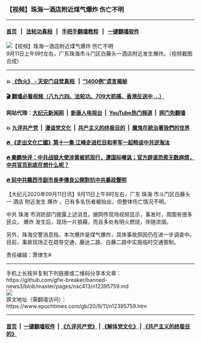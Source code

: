 ### 【视频】珠海一酒店附近煤气爆炸 伤亡不明
------------------------

#### [首页](https://github.com/gfw-breaker/banned-news3/blob/master/README.md) &nbsp;&nbsp;|&nbsp;&nbsp; [法轮功真相](https://github.com/begood0513/basic/blob/master/README.md)  &nbsp;&nbsp;|&nbsp;&nbsp; [手把手翻墙教程](https://github.com/gfw-breaker/guides/wiki)  &nbsp;&nbsp;|&nbsp;&nbsp; [一键翻墙软件](https://github.com/gfw-breaker/nogfw/blob/master/README.md)  



<div><img alt="【视频】珠海一酒店附近煤气爆炸 伤亡不明" class="attachment-djy_600_400 size-djy_600_400 wp-post-image" src="https://i.epochtimes.com/assets/uploads/2020/09/1-18-600x400.jpg"/>
<div class="caption">
 9月11日上午9时左右，广东珠海市斗门区白藤头一酒店附近发生爆炸。（视频截图合成）
</div></div><hr/>

#### 💥 [《伪火》 - 天安门自焚真相 ](http://141.164.51.119:10000/videos/blog/weihuo.html)&nbsp; |&nbsp; [“1400例”谎言揭秘  ](http://141.164.51.119:10000/videos/blog/jiexi1400.html)

#### [ 🎬  翻墙必看视频（八九六四、法轮功、709大抓捕、香港反送中 ...）](https://github.com/gfw-breaker/links/blob/master/banned.md)

#### 网站代理：[大纪元新闻网](http://167.172.10.89:10080/gb/) &nbsp;|&nbsp; [新唐人电视台](http://167.172.10.89:8808/gb/)  &nbsp;|&nbsp; [YouTube热门频道](http://158.247.203.241/youtube.html) &nbsp;|&nbsp; [网门免翻墙](http://158.247.203.241:11000/show.aspx?name=ogHome)

#### 💥 [九评共产党](http://141.164.51.119:10000/videos/res/jiuping/)&nbsp; |&nbsp; [漫谈党文化](http://141.164.51.119:10000/videos/res/mtdwh/)&nbsp; |&nbsp; [共产主义的终极目的](http://141.164.51.119:10000/videos/res/zjmd/)&nbsp; |&nbsp; [魔鬼在統治著我們的世界](http://141.164.51.119:10000/videos/res/TheSpecter/)  

#### [ 🔥  《走出文化亡國》第十一集 江峰走进栏目和李军一起畅谈中共逆淘汰](http://141.164.51.119:10000/videos/news/../res/zcwhwg/index.html)

#### [ 🔥  秦鹏快评：中共战狼大使涉黄被抓现行，遭国际嘲讽；官方辟谣恐惹无数麻烦，中共官员到底在想什么呢？](http://141.164.51.119:10000/videos/news/qp03.html)

#### [ 🔥  前中共雞西市副市長李傳良公開對抗中共暴政聲明](http://141.164.51.119:10000/videos/news/../tui/index.html)

<div><p>
 【大纪元2020年09月11日讯】9月11日上午9时左右，广东
 <ok href="https://www.epochtimes.com/gb/tag/%E7%8F%A0%E6%B5%B7.html">
  珠海
 </ok>
 市斗门区白藤头一
 <ok href="https://www.epochtimes.com/gb/tag/%E9%85%92%E5%BA%97.html">
  酒店
 </ok>
 附近发生
 <ok href="https://www.epochtimes.com/gb/tag/%E7%88%86%E7%82%B8.html">
  爆炸
 </ok>
 ，已有多名伤者被抬出，但整体伤亡情况不明。
</p>
<p>
 中共
 <ok href="https://www.epochtimes.com/gb/tag/%E7%8F%A0%E6%B5%B7.html">
  珠海
 </ok>
 市消防部门披露上述消息。据网传现场视频显示，事发时，周围有很多民众，
 <ok href="https://www.epochtimes.com/gb/tag/%E7%88%86%E7%82%B8.html">
  爆炸
 </ok>
 发生后，现场一片狼藉，而且多处有明火燃烧，伴随浓烟。
</p>
<p style="text-align: center;">
</p>
<p>
 另外，珠海交警消息指，本次爆炸是煤气爆炸，具体事故原因仍在进一步调查中。目前，事故现场正在疏导交通，藤达二路、白藤二路中实施临时交通管制。
</p>
<p>
 责任编辑：萧律生#
</p>
</div>
<hr/>
手机上长按并复制下列链接或二维码分享本文章：<br/>
https://github.com/gfw-breaker/banned-news3/blob/master/pages/nsc413/n12395759.md <br/>
<a href='https://github.com/gfw-breaker/banned-news3/blob/master/pages/nsc413/n12395759.md'><img src='https://github.com/gfw-breaker/banned-news3/blob/master/pages/nsc413/n12395759.md.png'/></a> <br/>
原文地址（需翻墙访问）：https://www.epochtimes.com/gb/20/9/11/n12395759.htm


------------------------
#### [首页](https://github.com/gfw-breaker/banned-news3/blob/master/README.md) &nbsp;|&nbsp; [一键翻墙软件](https://github.com/gfw-breaker/nogfw/blob/master/README.md) &nbsp;| [《九评共产党》](https://github.com/gfw-breaker/9ping.md/blob/master/README.md#九评之一评共产党是什么) | [《解体党文化》](https://github.com/gfw-breaker/jtdwh.md/blob/master/README.md) | [《共产主义的终极目的》](https://github.com/gfw-breaker/gczydzjmd.md/blob/master/README.md)


<img src='http://gfw-breaker.win/banned-news3/pages/nsc413/n12395759.md' width='0px' height='0px'/>